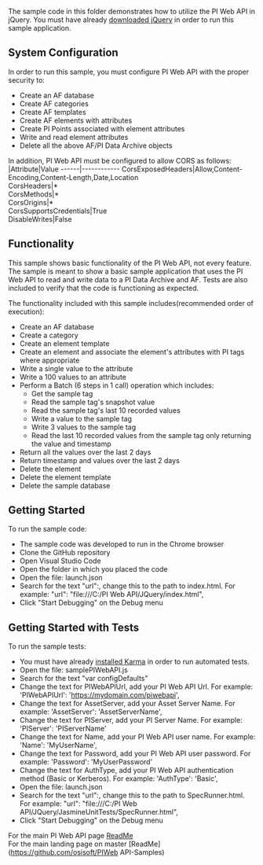 The sample code in this folder demonstrates how to utilize the PI Web API in jQuery. You must have already [downloaded jQuery](https://jquery.com/download/) in order to run this sample application.

System Configuration
----------------------------

In order to run this sample, you must configure PI Web API with the proper security to:
- Create an AF database
- Create AF categories
- Create AF templates
- Create AF elements with attributes
- Create PI Points associated with element attributes
- Write and read element attributes
- Delete all the above AF/PI Data Archive objects  

In addition, PI Web API must be configured to allow CORS as follows:  
|Attribute|Value 
------|------------
CorsExposedHeaders|Allow,Content-Encoding,Content-Length,Date,Location  
CorsHeaders|*  
CorsMethods|*  
CorsOrigins|*  
CorsSupportsCredentials|True  
DisableWrites|False  

Functionality
------------

This sample shows basic functionality of the PI Web API, not every feature. The sample is meant to show a basic sample application that uses the PI Web API to read and write data to a PI Data Archive and AF. Tests are also included to verify that the code is functioning as expected.

The functionality included with this sample includes(recommended order of execution):
- Create an AF database
- Create a category
- Create an element template
- Create an element and associate the element's attributes with PI tags where appropriate
- Write a single value to the attribute
- Write a 100 values to an attribute
- Perform a Batch (6 steps in 1 call) operation which includes:  
  - Get the sample tag  
  - Read the sample tag's snapshot value  
  - Read the sample tag's last 10 recorded values  
  - Write a value to the sample tag  
  - Write 3 values to the sample tag  
  - Read the last 10 recorded values from the sample tag only returning the value and timestamp
- Return all the values over the last 2 days
- Return timestamp and values over the last 2 days  
- Delete the element
- Delete the element template
- Delete the sample database

Getting Started
------------

To run the sample code:
- The sample code was developed to run in the Chrome browser
- Clone the GitHub repository
- Open Visual Studio Code  
- Open the folder in which you placed the code
- Open the file: launch.json
- Search for the text "url":, change this to the path to index.html. For example: "url": "file:///C:/PI Web API/JQuery/index.html",
- Click "Start Debugging" on the Debug menu

Getting Started with Tests
------------

To run the sample tests:
- You must have already [installed Karma](https://karma-runner.github.io/latest/index.html) in order to run automated tests.
- Open the file: samplePIWebAPI.js
- Search for the text "var configDefaults"
- Change the text for PIWebAPIUrl, add your PI Web API Url.  For example:  'PIWebAPIUrl': 'https://mydomain.com/piwebapi',
- Change the text for AssetServer, add your Asset Server Name.  For example:  'AssetServer': 'AssetServerName',
- Change the text for PIServer, add your PI Server Name.  For example:  'PIServer': 'PIServerName'
- Change the text for Name, add your PI Web API user name.  For example:  'Name': 'MyUserName',
- Change the text for Password, add your PI Web API user password.  For example:  'Password': 'MyUserPassword'
- Change the text for AuthType, add your PI Web API authentication method (Basic or Kerberos).  For example:  'AuthType': 'Basic',
- Open the file: launch.json
- Search for the text "url":, change this to the path to SpecRunner.html. For example: "url": "file:///C:/PI Web API/JQuery/JasmineUnitTests/SpecRunner.html",
- Click "Start Debugging" on the Debug menu

For the main PI Web API page [ReadMe](../)<br />
For the main landing page on master [ReadMe](https://github.com/osisoft/PIWeb API-Samples)